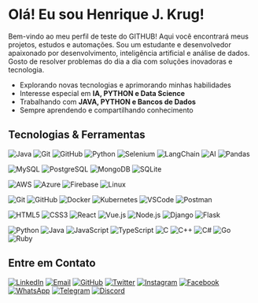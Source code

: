 # Olá! Eu sou Henrique J. Krug!
Bem-vindo ao meu perfil de teste do GITHUB! Aqui você encontrará meus projetos, estudos e automações.
Sou um estudante e desenvolvedor apaixonado por desenvolvimento, inteligência artificial
e análise de dados.
Gosto de resolver problemas do dia a dia com soluções inovadoras e tecnologia.
- Explorando novas tecnologias e aprimorando minhas habilidades
- Interesse especial em **IA, PYTHON e Data Science**
- Trabalhando com **JAVA, PYTHON e Bancos de Dados**
- Sempre aprendendo e compartilhando conhecimento
## Tecnologias & Ferramentas
![Java](https://img.shields.io/badge/-Java-05122A?style=flat&logo=java)
![Git](https://img.shields.io/badge/-Git-05122A?style=flat&logo=git)
![GitHub](https://img.shields.io/badge/-GitHub-05122A?style=flat&logo=github)
![Python](https://img.shields.io/badge/-Python-05122A?style=flat&logo=python)
![Selenium](https://img.shields.io/badge/-Selenium-05122A?style=flat&logo=selenium)
![LangChain](https://img.shields.io/badge/-LangChain-05122A?style=flat&logo=chainlink)
![AI](https://img.shields.io/badge/-IA-05122A?style=flat&logo=openai)
![Pandas](https://img.shields.io/badge/-Pandas-05122A?style=flat&logo=pandas)

![MySQL](https://img.shields.io/badge/-MySQL-05122A?style=flat&logo=mysql)
![PostgreSQL](https://img.shields.io/badge/-PostgreSQL-05122A?style=flat&logo=postgresql)
![MongoDB](https://img.shields.io/badge/-MongoDB-05122A?style=flat&logo=mongodb)
![SQLite](https://img.shields.io/badge/-SQLite-05122A?style=flat&logo=sqlite)

![AWS](https://img.shields.io/badge/-AWS-232F3E?style=flat&logo=amazon-aws)
![Azure](https://img.shields.io/badge/-Azure-0078D4?style=flat&logo=microsoft-azure)
![Firebase](https://img.shields.io/badge/-Firebase-FFCA28?style=flat&logo=firebase)
![Linux](https://img.shields.io/badge/-Linux-FCC624?style=flat&logo=linux)

![Git](https://img.shields.io/badge/-Git-F05032?style=flat&logo=git)
![GitHub](https://img.shields.io/badge/-GitHub-181717?style=flat&logo=github)
![Docker](https://img.shields.io/badge/-Docker-2496ED?style=flat&logo=docker)
![Kubernetes](https://img.shields.io/badge/-Kubernetes-326CE5?style=flat&logo=kubernetes)
![VSCode](https://img.shields.io/badge/-VSCode-007ACC?style=flat&logo=visual-studio-code)
![Postman](https://img.shields.io/badge/-Postman-FF6C37?style=flat&logo=postman)

![HTML5](https://img.shields.io/badge/-HTML5-E34F26?style=flat&logo=html5)
![CSS3](https://img.shields.io/badge/-CSS3-1572B6?style=flat&logo=css3)
![React](https://img.shields.io/badge/-React-20232A?style=flat&logo=react)
![Vue.js](https://img.shields.io/badge/-Vue.js-35495E?style=flat&logo=vue.js)
![Node.js](https://img.shields.io/badge/-Node.js-339933?style=flat&logo=node.js)
![Django](https://img.shields.io/badge/-Django-092E20?style=flat&logo=django)
![Flask](https://img.shields.io/badge/-Flask-000000?style=flat&logo=flask)

![Python](https://img.shields.io/badge/-Python-05122A?style=flat&logo=python)
![Java](https://img.shields.io/badge/-Java-05122A?style=flat&logo=java)
![JavaScript](https://img.shields.io/badge/-JavaScript-F7DF1E?style=flat&logo=javascript)
![TypeScript](https://img.shields.io/badge/-TypeScript-3178C6?style=flat&logo=typescript)
![C](https://img.shields.io/badge/-C-A8B9CC?style=flat&logo=c)
![C++](https://img.shields.io/badge/-C++-00599C?style=flat&logo=c%2B%2B)
![C#](https://img.shields.io/badge/-C%23-239120?style=flat&logo=c-sharp)
![Go](https://img.shields.io/badge/-Go-00ADD8?style=flat&logo=go)
![Ruby](https://img.shields.io/badge/-Ruby-CC342D?style=flat&logo=ruby)


## Entre em Contato
[![LinkedIn](https://img.shields.io/badge/LinkedIn-blue?style=flat-square&logo=linkedin&logoColor=white)](https://www.linkedin.com/in/seu-linkedin/)
[![Email](https://img.shields.io/badge/Email-D14836?style=flat-square&logo=gmail&logoColor=white)](mailto:johnkrug@hotmail.com)
[![GitHub](https://img.shields.io/badge/GitHub-181717?style=flat-square&logo=github&logoColor=white)](https://github.com/seuusuario)
[![Twitter](https://img.shields.io/badge/Twitter-1DA1F2?style=flat-square&logo=twitter&logoColor=white)](https://twitter.com/seuusuario)
[![Instagram](https://img.shields.io/badge/Instagram-E4405F?style=flat-square&logo=instagram&logoColor=white)](https://instagram.com/seuusuario)
[![Facebook](https://img.shields.io/badge/Facebook-1877F2?style=flat-square&logo=facebook&logoColor=white)](https://facebook.com/seuusuario)
[![WhatsApp](https://img.shields.io/badge/WhatsApp-25D366?style=flat-square&logo=whatsapp&logoColor=white)](https://wa.me/5511999999999)
[![Telegram](https://img.shields.io/badge/Telegram-2CA5E0?style=flat-square&logo=telegram&logoColor=white)](https://t.me/seuusuario)
[![Discord](https://img.shields.io/badge/Discord-5865F2?style=flat-square&logo=discord&logoColor=white)](https://discordapp.com/users/seuID)
